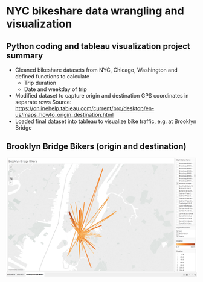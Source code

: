 # NYC bikeshare data wrangling and visualization
## Python coding and tableau visualization project summary

- Cleaned bikeshare datasets from NYC, Chicago, Washington and defined functions to calculate
  - Trip duration
  - Date and weekday of trip
- Modified dataset to capture origin and destination GPS coordinates in separate rows
  Source: https://onlinehelp.tableau.com/current/pro/desktop/en-us/maps_howto_origin_destination.html
- Loaded final dataset into tableau to visualize bike traffic, e.g. at Brooklyn Bridge

## Brooklyn Bridge Bikers (origin and destination)

![Traffic](https://github.com/manuelfreude/bikeshare-NYC-geo-streams/blob/master/20180204_Brooklyn%20Bridge%20Bikers.png)
